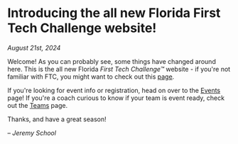 # Introducing the all new Florida First Tech Challenge website!

_August 21st, 2024_

Welcome! As you can probably see, some things have changed around here. This is the all new Florida _First Tech Challenge™_ website - if you're not familiar with FTC, you might want to check out this [page](https://www.firstinspires.org/robotics/ftc/what-is-first-tech-challenge).

If you're looking for event info or registration, head on over to the [Events](/#events) page! If you're a coach curious to know if your team is event ready, check out the [Teams](/#teams) page.

Thanks, and have a great season!

_– Jeremy School_
